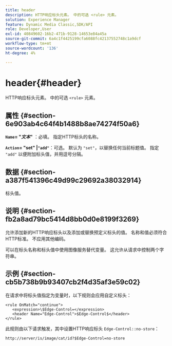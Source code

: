 ```yaml
---
title: header
description: HTTP响应标头元素。 中的可选 <rule> 元素。
solution: Experience Manager
feature: Dynamic Media Classic,SDK/API
role: Developer,User
exl-id: 40849602-16b2-471b-9128-14653e84a45a
source-git-commit: 6a4c1f4425199cfa6088fc42137552748c1a9dcf
workflow-type: tm+mt
source-wordcount: '136'
ht-degree: 4%

---
```


# header{#header}

HTTP响应标头元素。 中的可选 `<rule>` 元素。

## 属性 {#section-6e903ab4c64f4b1488b8ae74274f50a6}

**`Name`= &quot;*文本*&quot;** ：必填。 指定HTTP标头的名称。

**`Action`= &quot;set&quot; |`"add"`**：可选。 默认为 `"set"`，以替换任何当前标题值。 指定 `"add"` 以便附加标头值，并用逗号分隔。

## 数据 {#section-a387f541396c49d99c29692a38032914}

标头值。

## 说明 {#section-fb2a8ad79bc5414d8bb0d0e8199f3269}

允许添加新的HTTP响应标头以及添加或替换预定义标头的值。 名称和值必须符合HTTP标准。 不应用其他编码。

可以在标头名称和标头值中使用图像服务替代变量。 这允许从请求中控制两个字符串。

## 示例 {#section-cb5b738b9b93407cb2f4d35af3e59c02}

在请求中将标头值指定为变量时，以下规则会应用自定义标头：

```
<rule OnMatch="continue">
   <expression>\$Edge-Control=</expression>
   <header Name="Edge-Control">$Edge-Control$</header>
</rule>
```

此规则由以下请求触发，其中设置HTTP响应标头 `Edge-Control::no-store`：

`http://server/is/image/cat/id?$Edge-Control=no-store`
